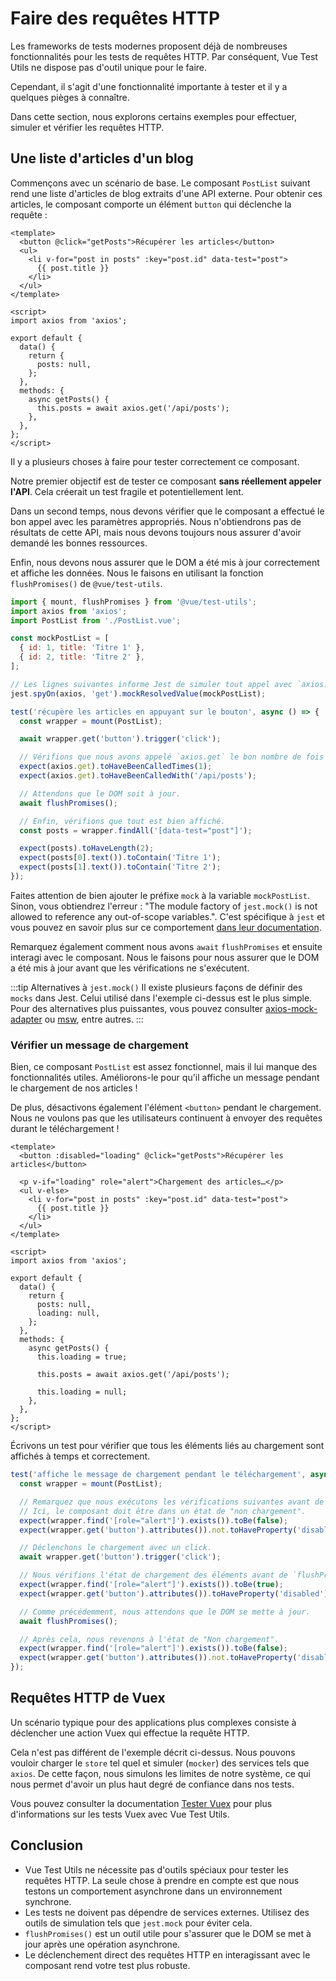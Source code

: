 # Faire des requêtes HTTP

Les frameworks de tests modernes proposent déjà de nombreuses fonctionnalités pour les tests de requêtes HTTP. Par conséquent, Vue Test Utils ne dispose pas d'outil unique pour le faire.

Cependant, il s'agit d'une fonctionnalité importante à tester et il y a quelques pièges à connaître.

Dans cette section, nous explorons certains exemples pour effectuer, simuler et vérifier les requêtes HTTP.

## Une liste d'articles d'un blog

Commençons avec un scénario de base. Le composant `PostList` suivant rend une liste d'articles de blog extraits d'une API externe. Pour obtenir ces articles, le composant comporte un élément `button` qui déclenche la requête&nbsp;:

```vue
<template>
  <button @click="getPosts">Récupérer les articles</button>
  <ul>
    <li v-for="post in posts" :key="post.id" data-test="post">
      {{ post.title }}
    </li>
  </ul>
</template>

<script>
import axios from 'axios';

export default {
  data() {
    return {
      posts: null,
    };
  },
  methods: {
    async getPosts() {
      this.posts = await axios.get('/api/posts');
    },
  },
};
</script>
```

Il y a plusieurs choses à faire pour tester correctement ce composant.

Notre premier objectif est de tester ce composant **sans réellement appeler l'API**. Cela créerait un test fragile et potentiellement lent.

Dans un second temps, nous devons vérifier que le composant a effectué le bon appel avec les paramètres appropriés. Nous n'obtiendrons pas de résultats de cette API, mais nous devons toujours nous assurer d'avoir demandé les bonnes ressources.

Enfin, nous devons nous assurer que le DOM a été mis à jour correctement et affiche les données. Nous le faisons en utilisant la fonction `flushPromises()` de `@vue/test-utils`.

```js
import { mount, flushPromises } from '@vue/test-utils';
import axios from 'axios';
import PostList from './PostList.vue';

const mockPostList = [
  { id: 1, title: 'Titre 1' },
  { id: 2, title: 'Titre 2' },
];

// Les lignes suivantes informe Jest de simuler tout appel avec `axios.get` et de retourner `mockPockList` à la place.
jest.spyOn(axios, 'get').mockResolvedValue(mockPostList);

test('récupère les articles en appuyant sur le bouton', async () => {
  const wrapper = mount(PostList);

  await wrapper.get('button').trigger('click');

  // Vérifions que nous avons appelé `axios.get` le bon nombre de fois et avec les bons paramètres.
  expect(axios.get).toHaveBeenCalledTimes(1);
  expect(axios.get).toHaveBeenCalledWith('/api/posts');

  // Attendons que le DOM soit à jour.
  await flushPromises();

  // Enfin, vérifions que tout est bien affiché.
  const posts = wrapper.findAll('[data-test="post"]');

  expect(posts).toHaveLength(2);
  expect(posts[0].text()).toContain('Titre 1');
  expect(posts[1].text()).toContain('Titre 2');
});
```

Faites attention de bien ajouter le préfixe `mock` à la variable `mockPostList`. Sinon, vous obtiendrez l'erreur&nbsp;: "The module factory of `jest.mock()` is not allowed to reference any out-of-scope variables.". C'est spécifique à `jest` et vous pouvez en savoir plus sur ce comportement [dans leur documentation](https://jestjs.io/fr/docs/es6-class-mocks#calling-jestmock-with-the-module-factory-parameter).

Remarquez également comment nous avons `await` `flushPromises` et ensuite interagi avec le composant. Nous le faisons pour nous assurer que le DOM a été mis à jour avant que les vérifications ne s'exécutent.

:::tip Alternatives à `jest.mock()`
Il existe plusieurs façons de définir des `mocks` dans Jest. Celui utilisé dans l'exemple ci-dessus est le plus simple. Pour des alternatives plus puissantes, vous pouvez consulter [axios-mock-adapter](https://github.com/ctimmerm/axios-mock-adapter) ou [msw](https://github.com/mswjs/msw), entre autres.
:::

### Vérifier un message de chargement

Bien, ce composant `PostList` est assez fonctionnel, mais il lui manque des fonctionnalités utiles. Améliorons-le pour qu'il affiche un message pendant le chargement de nos articles&nbsp;!

De plus, désactivons également l'élément `<button>` pendant le chargement. Nous ne voulons pas que les utilisateurs continuent à envoyer des requêtes durant le téléchargement&nbsp;!

```vue {2,4,19,24,28}
<template>
  <button :disabled="loading" @click="getPosts">Récupérer les articles</button>

  <p v-if="loading" role="alert">Chargement des articles…</p>
  <ul v-else>
    <li v-for="post in posts" :key="post.id" data-test="post">
      {{ post.title }}
    </li>
  </ul>
</template>

<script>
import axios from 'axios';

export default {
  data() {
    return {
      posts: null,
      loading: null,
    };
  },
  methods: {
    async getPosts() {
      this.loading = true;

      this.posts = await axios.get('/api/posts');

      this.loading = null;
    },
  },
};
</script>
```

Écrivons un test pour vérifier que tous les éléments liés au chargement sont affichés à temps et correctement.

```js
test('affiche le message de chargement pendant le téléchargement', async () => {
  const wrapper = mount(PostList);

  // Remarquez que nous exécutons les vérifications suivantes avant de cliquer sur le bouton.
  // Ici, le composant doit être dans un état de "non chargement".
  expect(wrapper.find('[role="alert"]').exists()).toBe(false);
  expect(wrapper.get('button').attributes()).not.toHaveProperty('disabled');

  // Déclenchons le chargement avec un click.
  await wrapper.get('button').trigger('click');

  // Nous vérifions l'état de chargement des éléments avant de `flushPromises`.
  expect(wrapper.find('[role="alert"]').exists()).toBe(true);
  expect(wrapper.get('button').attributes()).toHaveProperty('disabled');

  // Comme précédemment, nous attendons que le DOM se mette à jour.
  await flushPromises();

  // Après cela, nous revenons à l'état de "Non chargement".
  expect(wrapper.find('[role="alert"]').exists()).toBe(false);
  expect(wrapper.get('button').attributes()).not.toHaveProperty('disabled');
});
```

## Requêtes HTTP de Vuex

Un scénario typique pour des applications plus complexes consiste à déclencher une action Vuex qui effectue la requête HTTP.

Cela n'est pas différent de l'exemple décrit ci-dessus. Nous pouvons vouloir charger le `store` tel quel et simuler (`mocker`) des services tels que `axios`. De cette façon, nous simulons les limites de notre système, ce qui nous permet d'avoir un plus haut degré de confiance dans nos tests.

Vous pouvez consulter la documentation [Tester Vuex](./vuex.md) pour plus d'informations sur les tests Vuex avec Vue Test Utils.

## Conclusion

- Vue Test Utils ne nécessite pas d'outils spéciaux pour tester les requêtes HTTP. La seule chose à prendre en compte est que nous testons un comportement asynchrone dans un environnement synchrone.
- Les tests ne doivent pas dépendre de services externes. Utilisez des outils de simulation tels que `jest.mock` pour éviter cela.
- `flushPromises()` est un outil utile pour s'assurer que le DOM se met à jour après une opération asynchrone.
- Le déclenchement direct des requêtes HTTP en interagissant avec le composant rend votre test plus robuste.
